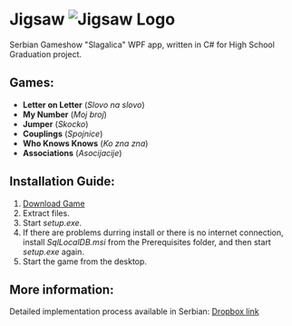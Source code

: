 # Jigsaw ![Jigsaw Logo](https://lh3.googleusercontent.com/r08vxQvIHzugCJd3XcKoL_meY4mtmkajpeK_9OIZZanRP3nl9J5HgZXuhy5TxkhNATlqFQ=s64)

Serbian Gameshow "Slagalica" WPF app, written in C# for High School Graduation project.

## Games:

* __Letter on Letter__ (*Slovo na slovo*)
* __My Number__ (*Moj broj*)
* __Jumper__ (*Skocko*)
* __Couplings__ (*Spojnice*)
* __Who Knows Knows__ (*Ko zna zna*)
* __Associations__ (*Asocijacije*)

## Installation Guide:

1. [Download Game](https://www.dropbox.com/s/qqy71t3oe8awk61/Jigsaw.zip?dl=0)
2. Extract files.
3. Start *setup.exe*.
4. If there are problems durring install or there is no internet connection, install *SqlLocalDB.msi* from the Prerequisites folder, and then start *setup.exe* again.
5. Start the game from the desktop.

## More information:

Detailed implementation process available in Serbian: [Dropbox link](https://www.dropbox.com/s/9etpsbrv7xp3jez/Slagalica.pdf?dl=0)


